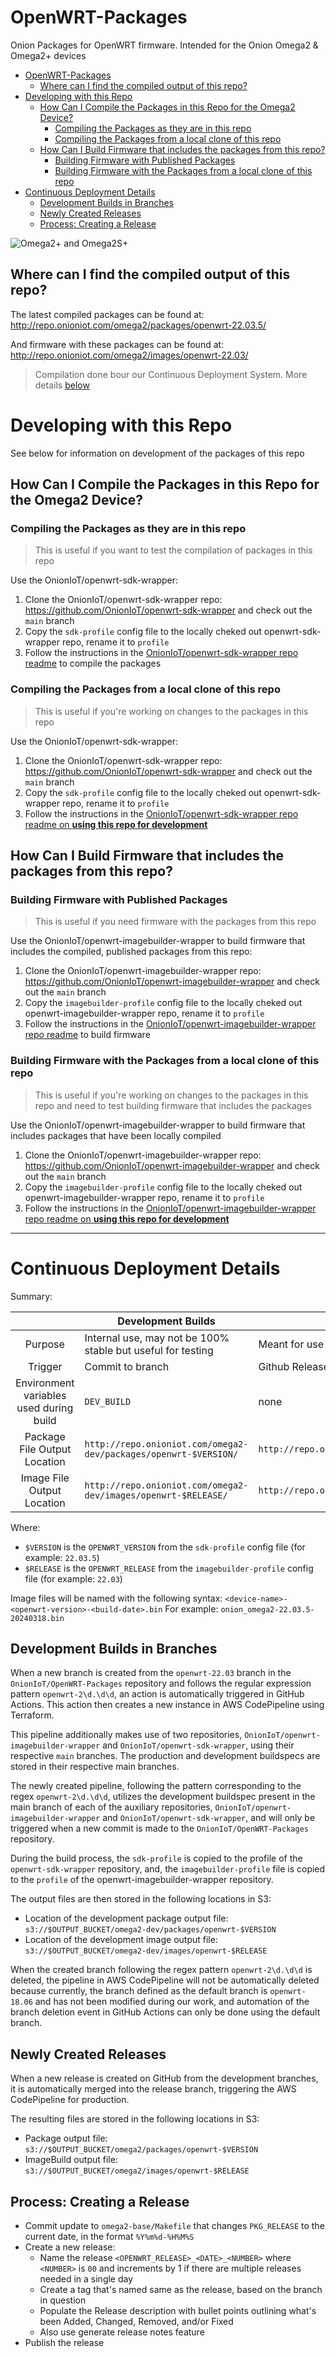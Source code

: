 # OpenWRT-Packages

Onion Packages for OpenWRT firmware. Intended for the Onion Omega2 & Omega2+ devices

- [OpenWRT-Packages](#openwrt-packages)
  * [Where can I find the compiled output of this repo?](#where-can-i-find-the-compiled-output-of-this-repo)
- [Developing with this Repo](#developing-with-this-repo)
  * [How Can I Compile the Packages in this Repo for the Omega2 Device?](#how-can-i-compile-the-packages-in-this-repo-for-the-omega2-device)
    + [Compiling the Packages as they are in this repo](#compiling-the-packages-as-they-are-in-this-repo)
    + [Compiling the Packages from a local clone of this repo](#compiling-the-packages-from-a-local-clone-of-this-repo)
  * [How Can I Build Firmware that includes the packages from this repo?](#how-can-i-build-firmware-that-includes-the-packages-from-this-repo)
    + [Building Firmware with Published Packages](#building-firmware-with-published-packages)
    + [Building Firmware with the Packages from a local clone of this repo](#building-firmware-with-the-packages-from-a-local-clone-of-this-repo)
- [Continuous Deployment Details](#continuous-deployment-details)
  * [Development Builds in Branches](#development-builds-in-branches)
  * [Newly Created Releases](#newly-created-releases)
  * [Process: Creating a Release](#process-creating-a-release)

![Omega2+ and Omega2S+](https://github.com/OnionIoT/source/raw/openwrt-18.06/omega2-family.png)

## Where can I find the compiled output of this repo?

The latest compiled packages can be found at: http://repo.onioniot.com/omega2/packages/openwrt-22.03.5/

And firmware with these packages can be found at: http://repo.onioniot.com/omega2/images/openwrt-22.03/

> Compilation done bour our Continuous Deployment System. More details [below](#continuous-deployment-details)


# Developing with this Repo

See below for information on development of the packages of this repo

## How Can I Compile the Packages in this Repo for the Omega2 Device?

### Compiling the Packages as they are in this repo

> This is useful if you want to test the compilation of packages in this repo

Use the OnionIoT/openwrt-sdk-wrapper:

1. Clone the OnionIoT/openwrt-sdk-wrapper repo: https://github.com/OnionIoT/openwrt-sdk-wrapper and check out the `main` branch
1. Copy the `sdk-profile` config file to the locally cheked out openwrt-sdk-wrapper repo, rename it to `profile`
1. Follow the instructions in the [OnionIoT/openwrt-sdk-wrapper repo readme](https://github.com/OnionIoT/openwrt-sdk-wrapper/tree/main?tab=readme-ov-file#how-to-use-this-repo) to compile the packages

### Compiling the Packages from a local clone of this repo

> This is useful if you're working on changes to the packages in this repo

Use the OnionIoT/openwrt-sdk-wrapper:

1. Clone the OnionIoT/openwrt-sdk-wrapper repo: https://github.com/OnionIoT/openwrt-sdk-wrapper and check out the `main` branch
1. Copy the `sdk-profile` config file to the locally cheked out openwrt-sdk-wrapper repo, rename it to `profile`
1. Follow the instructions in the [OnionIoT/openwrt-sdk-wrapper repo readme on **using this repo for development**](https://github.com/OnionIoT/openwrt-sdk-wrapper/tree/main?tab=readme-ov-file#how-to-use-this-repo)

## How Can I Build Firmware that includes the packages from this repo?

### Building Firmware with Published Packages

> This is useful if you need firmware with the packages from this repo

Use the OnionIoT/openwrt-imagebuilder-wrapper to build firmware that includes the compiled, published packages from this repo:

1. Clone the OnionIoT/openwrt-imagebuilder-wrapper repo: https://github.com/OnionIoT/openwrt-imagebuilder-wrapper and check out the `main` branch
1. Copy the `imagebuilder-profile` config file to the locally cheked out openwrt-imagebuilder-wrapper repo, rename it to `profile`
1. Follow the instructions in the [OnionIoT/openwrt-imagebuilder-wrapper repo readme](https://github.com/OnionIoT/openwrt-sdk-wrapper/tree/main?tab=readme-ov-file#how-to-use-this-repo) to build firmware

### Building Firmware with the Packages from a local clone of this repo

> This is useful if you're working on changes to the packages in this repo and need to test building firmware that includes the packages

Use the OnionIoT/openwrt-imagebuilder-wrapper to build firmware that includes packages that have been locally compiled

1. Clone the OnionIoT/openwrt-imagebuilder-wrapper repo: https://github.com/OnionIoT/openwrt-imagebuilder-wrapper and check out the `main` branch
1. Copy the `imagebuilder-profile` config file to the locally cheked out openwrt-imagebuilder-wrapper repo, rename it to `profile`
1. Follow the instructions in the [OnionIoT/openwrt-imagebuilder-wrapper repo readme on **using this repo for development**](https://github.com/OnionIoT/openwrt-imagebuilder-wrapper/tree/main?tab=readme-ov-file#using-this-repo-for-development) 



--- 

# Continuous Deployment Details

Summary:

|                                         | Development Builds                                               | Release Builds                                               |
|:---------------------------------------:|------------------------------------------------------------------|--------------------------------------------------------------|
| Purpose                                 | Internal use, may not be 100% stable but useful for testing      | Meant for use by general users                               |
| Trigger                                 | Commit to branch                                                 | Github Release created from branch                           |
| Environment variables used during build | `DEV_BUILD`                                                      | none                                                         |
| Package File Output Location            | `http://repo.onioniot.com/omega2-dev/packages/openwrt-$VERSION/` | `http://repo.onioniot.com/omega2/packages/openwrt-$VERSION/` |
| Image File Output Location             | `http://repo.onioniot.com/omega2-dev/images/openwrt-$RELEASE/`   | `http://repo.onioniot.com/omega2/images/openwrt-$RELEASE/`   |

Where:
* `$VERSION` is the `OPENWRT_VERSION` from the `sdk-profile` config file (for example: `22.03.5`)
* `$RELEASE` is the `OPENWRT_RELEASE` from the `imagebuilder-profile` config file (for example: `22.03`)

Image files will be named with the following syntax: `<device-name>-<openwrt-version>-<build-date>.bin`
For example: `onion_omega2-22.03.5-20240318.bin`

## Development Builds in Branches

When a new branch is created from the `openwrt-22.03` branch in the `OnionIoT/OpenWRT-Packages` repository and follows the regular expression pattern `openwrt-2\d.\d\d`, an action is automatically triggered in GitHub Actions. This action then creates a new instance in AWS CodePipeline using Terraform.

This pipeline additionally makes use of two repositories, `OnionIoT/openwrt-imagebuilder-wrapper` and `OnionIoT/openwrt-sdk-wrapper`, using their respective `main` branches. The production and development buildspecs are stored in their respective main branches.

The newly created pipeline, following the pattern corresponding to the regex `openwrt-2\d.\d\d`, utilizes the development buildspec present in the main branch of each of the auxiliary repositories, `OnionIoT/openwrt-imagebuilder-wrapper` and `OnionIoT/openwrt-sdk-wrapper`, and will only be triggered when a new commit is made to the `OnionIoT/OpenWRT-Packages` repository.

During the build process, the `sdk-profile` is copied to the profile of the `openwrt-sdk-wrapper` repository, and, the `imagebuilder-profile` file is copied to the `profile` of the openwrt-imagebuilder-wrapper repository. 

The output files are then stored in the following locations in S3:
- Location of the development package output file: `s3://$OUTPUT_BUCKET/omega2-dev/packages/openwrt-$VERSION`
- Location of the development image output file: `s3://$OUTPUT_BUCKET/omega2-dev/images/openwrt-$RELEASE`

When the created branch following the regex pattern `openwrt-2\d.\d\d` is deleted, the pipeline in AWS CodePipeline will not be automatically deleted because currently, the branch defined as the default branch is `openwrt-18.06` and has not been modified during our work, and automation of the branch deletion event in GitHub Actions can only be done using the default branch.

## Newly Created Releases

When a new release is created on GitHub from the development branches, it is automatically merged into the release branch, triggering the AWS CodePipeline for production. 

The resulting files are stored in the following locations in S3:
- Package output file: `s3://$OUTPUT_BUCKET/omega2/packages/openwrt-$VERSION`
- ImageBuild output file: `s3://$OUTPUT_BUCKET/omega2/images/openwrt-$RELEASE`

## Process: Creating a Release

* Commit update to `omega2-base/Makefile` that changes `PKG_RELEASE` to the current date, in the format `%Y%m%d-%H%M%S`
* Create a new release:
  * Name the release `<OPENWRT_RELEASE>_<DATE>_<NUMBER>` where `<NUMBER>` is `00` and increments by 1 if there are multiple releases needed in a single day
  * Create a tag that's named same as the release, based on the branch in question
  * Populate the Release description with bullet points outlining what's been Added, Changed, Removed, and/or Fixed
  * Also use generate release notes feature
* Publish the release
